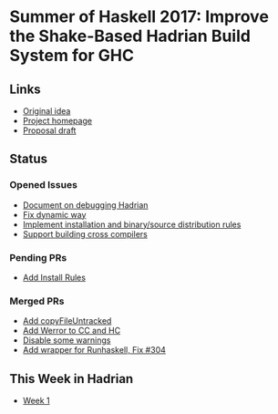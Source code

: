 Summer of Haskell 2017: Improve the Shake-Based Hadrian Build System for GHC
====

## Links

- [Original idea](https://summer.haskell.org/ideas.html#hadrian-ghc)
- [Project homepage](https://github.com/snowleopard/hadrian/)
- [Proposal draft](proposal.md)

## Status

### Opened Issues

- [Document on debugging Hadrian](https://github.com/snowleopard/hadrian/issues/308)
- [Fix dynamic way](https://github.com/snowleopard/hadrian/issues/4)
- [Implement installation and binary/source distribution rules](https://github.com/snowleopard/hadrian/issues/219)
- [Support building cross compilers](https://github.com/snowleopard/hadrian/issues/177)

### Pending PRs

- [Add Install Rules](https://github.com/snowleopard/hadrian/pull/312)

### Merged PRs

- [Add copyFileUntracked](https://github.com/snowleopard/hadrian/pull/313)
- [Add Werror to CC and HC](https://github.com/snowleopard/hadrian/pull/309)
- [Disable some warnings](https://github.com/snowleopard/hadrian/pull/307)
- [Add wrapper for Runhaskell, Fix #304](https://github.com/snowleopard/hadrian/pull/305)

## This Week in Hadrian

- [Week 1](weekly-notes/week1.md)
